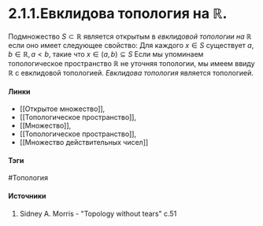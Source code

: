 # 2.1.1.Евклидова топология на $\mathbb{R}$.
Подмножество $S\subset\mathbb{R}$ является открытым в *евклидовой топологии на $\mathbb{R}$* если оно имеет следующее свойство: 
Для каждого $x\in S$ существует $a,b\in \mathbb{R},a<b$, такие что $x\in(a,b)\subseteq S$
Если мы упоминаем топологическое пространство $\mathbb{R}$ не уточняя топологии, мы имеем ввиду $\mathbb{R}$ с евклидовой топологией.
*Евклидова топология* является топологией.
#### Линки 
- [[Открытое множество]],
- [[Топологическое пространство]],
- [[Множество]],
- [[Топологическое пространство]],
- [[Множество действительных чисел]]
#### Тэги 
 #Топология
#### Источники
1. Sidney A. Morris - "Topology without tears" c.51